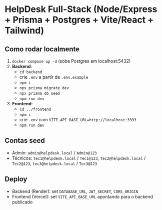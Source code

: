 # HelpDesk Full-Stack (Node/Express + Prisma + Postgres + Vite/React + Tailwind)

## Como rodar localmente
1. `docker compose up -d` (sobe Postgres em localhost:5432)
2. **Backend**:
   - `cd backend`
   - crie `.env` a partir de `.env.example`
   - `npm i`
   - `npx prisma migrate dev`
   - `npx prisma db seed`
   - `npm run dev`
3. **Frontend**:
   - `cd ../frontend`
   - `npm i`
   - crie `.env` com `VITE_API_BASE_URL=http://localhost:3333`
   - `npm run dev`

## Contas seed
- Admin: `admin@helpdesk.local` / `Admin@123`
- Técnicos: `tec1@helpdesk.local` / `Tec1@123`, `tec2@helpdesk.local` / `Tec2@123`, `tec3@helpdesk.local` / `Tec3@123`

## Deploy
- Backend (Render): set `DATABASE_URL`, `JWT_SECRET`, `CORS_ORIGIN`
- Frontend (Vercel): set `VITE_API_BASE_URL` apontando para o backend publicado
